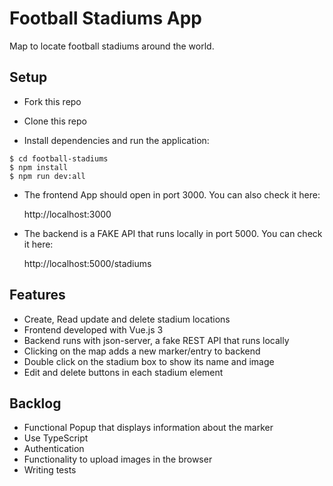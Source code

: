 # Football Stadiums App

Map to locate football stadiums around the world.

## Setup

- Fork this repo
- Clone this repo

- Install dependencies and run the application:
```shell
$ cd football-stadiums
$ npm install
$ npm run dev:all
```
- The frontend App should open in port 3000. You can also check it here:

    http://localhost:3000

- The backend is a FAKE API that runs locally in port 5000. You can check it here:

    http://localhost:5000/stadiums

## Features

- Create, Read update and delete stadium locations
- Frontend developed with Vue.js 3
- Backend runs with json-server, a fake REST API that runs locally
- Clicking on the map adds a new marker/entry to backend
- Double click on the stadium box to show its name and image
- Edit and delete buttons in each stadium element

## Backlog

- Functional Popup that displays information about the marker
- Use TypeScript
- Authentication
- Functionality to upload images in the browser
- Writing tests
